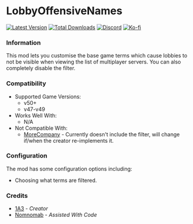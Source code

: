 # LobbyOffensiveNames

[![Latest Version](https://img.shields.io/thunderstore/v/Dev1A3/LobbyOffensiveNames?style=for-the-badge&logo=thunderstore&logoColor=white)](https://thunderstore.io/c/lethal-company/p/Dev1A3/LobbyOffensiveNames)
[![Total Downloads](https://img.shields.io/thunderstore/dt/Dev1A3/LobbyOffensiveNames?style=for-the-badge&logo=thunderstore&logoColor=white)](https://thunderstore.io/c/lethal-company/p/Dev1A3/LobbyOffensiveNames)
[![Discord](https://img.shields.io/discord/646323142737788928?style=for-the-badge&logo=discord&logoColor=white&label=Discord)](https://discord.gg/DZD2apDnMM)
[![Ko-fi](https://img.shields.io/badge/Donate-F16061.svg?style=for-the-badge&logo=ko-fi&logoColor=white&label=Ko-fi)](https://ko-fi.com/K3K8SOM8U)

### Information

This mod lets you customise the base game terms which cause lobbies to not be visible when viewing the list of multiplayer servers. You can also completely disable the filter.

### Compatibility

- Supported Game Versions:
  - v50+
  - v47-v49
- Works Well With:
  - N/A
- Not Compatible With:
  - [MoreCompany](https://thunderstore.io/c/lethal-company/p/notnotnotswipez/MoreCompany/) - Currently doesn't include the filter, will change if/when the creator re-implements it.

### Configuration

The mod has some configuration options including:

- Choosing what terms are filtered.

### Credits

- [1A3](https://github.com/1A3Dev) - _Creator_
- [Nomnomab](https://github.com/nomnomab) - _Assisted With Code_
